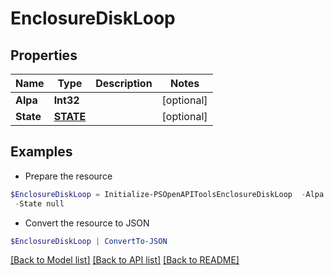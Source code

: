 # EnclosureDiskLoop
## Properties

Name | Type | Description | Notes
------------ | ------------- | ------------- | -------------
**Alpa** | **Int32** |  | [optional] 
**State** | [**STATE**](STATE.md) |  | [optional] 

## Examples

- Prepare the resource
```powershell
$EnclosureDiskLoop = Initialize-PSOpenAPIToolsEnclosureDiskLoop  -Alpa null `
 -State null
```

- Convert the resource to JSON
```powershell
$EnclosureDiskLoop | ConvertTo-JSON
```

[[Back to Model list]](../README.md#documentation-for-models) [[Back to API list]](../README.md#documentation-for-api-endpoints) [[Back to README]](../README.md)

